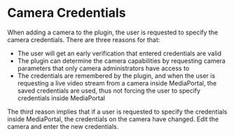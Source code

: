 # Camera Credentials #

When adding a camera to the plugin, the user is requested to specify the camera credentials. There are three reasons for that:

  * The user will get an early verification that entered credentials are valid
  * The plugin can determine the camera capabilities by requesting camera parameters that only camera administrators have access to
  * The credentials are remembered by the plugin, and when the user is requesting a live video stream from a camera inside MediaPortal, the saved credentials are used, thus not forcing the user to specify credentials inside MediaPortal

The third reason implies that if a user is requested to specify the credentials inside MediaPortal, the credentials on the camera have changed. Edit the camera and enter the new credentials.